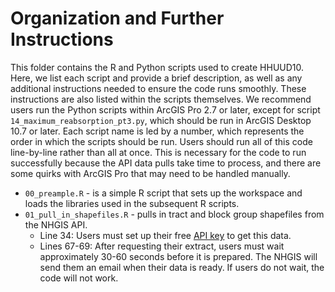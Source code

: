 # Organization and Further Instructions
This folder contains the R and Python scripts used to create HHUUD10. Here, we list each script and provide a brief description, as well as any additional instructions needed to ensure the code runs smoothly. These instructions are also listed within the scripts themselves. We recommend users run the Python scripts within ArcGIS Pro 2.7 or later, except for script `14_maximum_reabsorption_pt3.py`, which should be run in ArcGIS Desktop 10.7 or later. Each script name is led by a number, which represents the order in which the scripts should be run. Users should run all of this code line-by-line rather than all at once. This is necessary for the code to run successfully because the API data pulls take time to process, and there are some quirks with ArcGIS Pro that may need to be handled manually.

- `00_preample.R` - is a simple R script that sets up the workspace and loads the libraries used in the subsequent R scripts.
- `01_pull_in_shapefiles.R` - pulls in tract and block group shapefiles from the NHGIS API.
  - Line 34: Users must set up their free [API key](https://account.ipums.org/api_keys) to get this data.
  - Lines 67-69: After requesting their extract, users must wait approximately 30-60 seconds before it is prepared. The NHGIS will send them an email when their data is ready. If users do not wait, the code will not work.
